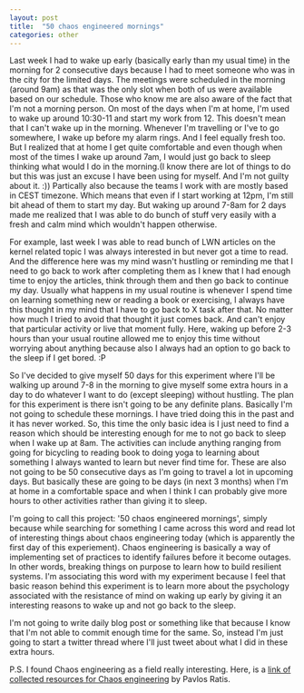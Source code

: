 ```yaml
---
layout: post
title:  "50 chaos engineered mornings"
categories: other
---
```

Last week I had to wake up early (basically early than my usual time) in the morning for 2 consecutive days because I had to meet someone who was in the city for the limited days. The meetings were scheduled in the morning (around 9am) as that was the only slot when both of us were available based on our schedule. Those who know me are also aware of the fact that I'm not a morning person. On most of the days when I'm at home, I'm used to wake up around 10:30-11 and start my work from 12. This doesn't mean that I can't wake up in the morning. Whenever I'm travelling or I've to go somewhere, I wake up before my alarm rings. And I feel equally fresh too. But I realized that at home I get quite comfortable and even though when most of the times I wake up around 7am, I would just go back to sleep thinking what would I do in the morning.(I know there are lot of things to do but this was just an excuse I have been using for myself. And I'm not guilty about it. :)) Partically also because the teams I work with are mostly based in CEST timezone. Which means that even if I start working at 12pm, I'm still bit ahead of them to start my day. But waking up around 7-8am for 2 days made me realized that I was able to do bunch of stuff very easily with a fresh and calm mind which wouldn't happen otherwise.

For example, last week I was able to read bunch of LWN articles on the kernel related topic I was always interested in but never got a time to read. And the difference here was my mind wasn't hustling or reminding me that I need to go back to work after completing them as I knew that I had enough time to enjoy the articles, think through them and then go back to continue my day. Usually what happens in my usual routine is whenever I spend time on learning something new or reading a book or exercising, I always have this thought in my mind that I have to go back to X task after that. No matter how much I tried to avoid that thought it just comes back. And  can't enjoy that particular activity or live that moment fully. Here, waking up before 2-3 hours than your usual routine allowed me to enjoy this time without worrying about anything because also I always had an option to go back to the sleep if I get bored. :P

So I've decided to give myself 50 days for this experiment where I'll be walking up around 7-8 in the morning to give myself some extra hours in a day to do whatever I want to do (except sleeping) without hustling. The plan for this experiment is there isn't going to be any definite plans. Basically I'm not going to schedule these mornings. I have tried doing this in the past and it has never worked. So, this time the only basic idea is I just need to find a reason which should be interesting enough for me to not go back to sleep when I wake up at 8am. The activities can include anything ranging from going for bicycling to reading book to doing yoga to learning about something I always wanted to learn but never find time for. These are also not going to be 50 consecutive days as I'm going to travel a lot in upcoming days. But basically these are going to be days (in next 3 months) when I'm at home in a comfortable space and when I think I can probably give more hours to other activities rather than giving it to sleep.

I'm going to call this project: '50 chaos engineered mornings', simply because while searching for something I came across this word and read lot of interesting things about chaos engineering today (which is apparently the first day of this experiement). Chaos engineering is basically a way of implementing set of practices to identify failures before it become outages. In other words, breaking things on purpose to learn how to build resilient systems. I'm associating this word with my experiment because I feel that basic reason behind this experiment is to learn more about the psychology associated with the resistance of mind on waking up early by giving it an interesting reasons to wake up and not go back to the sleep.

I'm not going to write daily blog post or something like that because I know that I'm not able to commit enough time for the same. So, instead I'm just going to start a twitter thread where I'll just tweet about what I did in these extra hours.

P.S. I found Chaos engineering as a field really interesting. Here, is a [link of collected resources for Chaos engineering](https://github.com/dastergon/awesome-chaos-engineering) by Pavlos Ratis.

